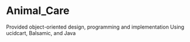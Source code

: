 # Animal_Care
 Provided object-oriented design, programming and implementation 
Using ucidcart, Balsamic, and Java

